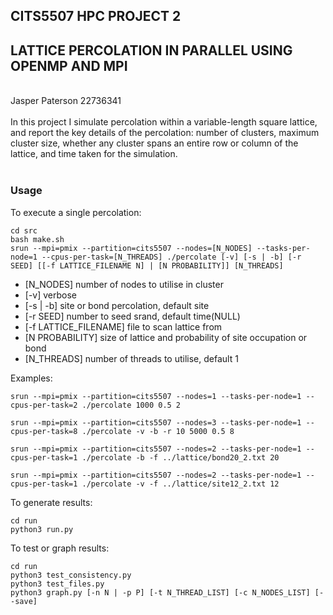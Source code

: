 ## CITS5507 HPC PROJECT 2

## LATTICE PERCOLATION IN PARALLEL USING OPENMP AND MPI

<br>
Jasper Paterson 22736341
<br><br>
In this project I simulate percolation within a variable-length square lattice, and report the key details of the percolation: number of clusters, maximum cluster size, whether any cluster spans an entire row or column of the lattice, and time taken for the simulation.
<br><br>

### Usage

To execute a single percolation:

```console
cd src
bash make.sh
srun --mpi=pmix --partition=cits5507 --nodes=[N_NODES] --tasks-per-node=1 --cpus-per-task=[N_THREADS] ./percolate [-v] [-s | -b] [-r SEED] [[-f LATTICE_FILENAME N] | [N PROBABILITY]] [N_THREADS]
```

- [N_NODES] number of nodes to utilise in cluster
- [-v] verbose
- [-s | -b] site or bond percolation, default site
- [-r SEED] number to seed srand, default time(NULL)
- [-f LATTICE_FILENAME] file to scan lattice from
- [N PROBABILITY] size of lattice and probability of site occupation or bond
- [N_THREADS] number of threads to utilise, default 1

Examples:
```console
srun --mpi=pmix --partition=cits5507 --nodes=1 --tasks-per-node=1 --cpus-per-task=2 ./percolate 1000 0.5 2
```
```console
srun --mpi=pmix --partition=cits5507 --nodes=3 --tasks-per-node=1 --cpus-per-task=8 ./percolate -v -b -r 10 5000 0.5 8
```
```console
srun --mpi=pmix --partition=cits5507 --nodes=2 --tasks-per-node=1 --cpus-per-task=1 ./percolate -b -f ../lattice/bond20_2.txt 20
```
```console
srun --mpi=pmix --partition=cits5507 --nodes=2 --tasks-per-node=1 --cpus-per-task=1 ./percolate -v -f ../lattice/site12_2.txt 12
```

To generate results:

```console
cd run
python3 run.py
````

To test or graph results:
```console
cd run
python3 test_consistency.py
python3 test_files.py
python3 graph.py [-n N | -p P] [-t N_THREAD_LIST] [-c N_NODES_LIST] [--save]
```

